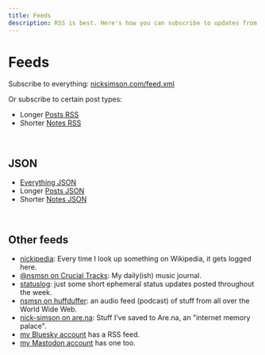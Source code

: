 ```yaml
---
title: Feeds
description: RSS is best. Here's how you can subscribe to updates from this website.
---
```


# Feeds

Subscribe to everything: [nicksimson.com/feed.xml](/feed.xml)

Or subscribe to certain post types:
- Longer [Posts RSS](/posts/feed.xml)
- Shorter [Notes RSS](/notes/feed.xml) 

&nbsp;

## JSON

- [Everything JSON](/feed.json)
- Longer [Posts JSON](/posts/feed.json)
- Shorter [Notes JSON](/notes/feed.json) 

&nbsp;

## Other feeds

- [nickipedia](https://nsmsn.weblog.lol/rss.xml): Every time I look up something on Wikipedia, it gets logged here.
- [@nsmsn on Crucial Tracks](https://app.crucialtracks.org/profile/nsmsn/feed): My daily(ish) music journal.
- [statuslog](https://nsmsn.status.lol/feed): just some short ephemeral status updates posted throughout the week.
- [nsmsn on huffduffer](https://huffduffer.com/nsmsn/rss): an audio feed (podcast) of stuff from all over the World Wide Web.
- [nick-simson on are.na](https://www.are.na/nick-simson/feed/rss): Stuff I've saved to Are.na, an "internet memory palace".
- [my Bluesky account](https://bsky.app/profile/did:plc:34426v334rdehfd2rapmaapr/rss) has a RSS feed.
- [my Mastodon account](https://social.lol/@nsmsn.rss) has one too.
